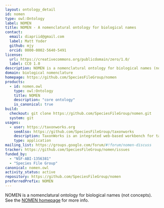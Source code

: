 ```yaml
---
layout: ontology_detail
id: nomen
type: owl:Ontology
label: NOMEN
title: NOMEN - A nomenclatural ontology for biological names
contact:
  email: diapriid@gmail.com
  label: Matt Yoder
  github: mjy
  orcid: 0000-0002-5640-5491
license:
  url: https://creativecommons.org/publicdomain/zero/1.0/
  label: CC0 1.0
description: NOMEN is a nomenclatural ontology for biological names (not concepts).  It encodes the goverened rules of nomenclature.
domain: biological nomenclature
homepage: https://github.com/SpeciesFileGroup/nomen
products:
  - id: nomen.owl
    type: owl:Ontology
    title: NOMEN
    description: "core ontology"
    is_canonical: true
build:
  checkout: git clone https://github.com/SpeciesFileGroup/nomen.git
  system: git
usages:
  - user: https://taxonworks.org
    seeAlso: https://github.com/SpeciesFileGroup/taxonworks
    description: TaxonWorks is an integrated web-based workbench for taxonomists and biodiversity scientists.
    type: application
mailing_list: https://groups.google.com/forum/#!forum/nomen-discuss
tracker: https://github.com/SpeciesFileGroup/nomen/issues
funded_by:
  - "NSF-ABI-1356381"
  - "Species File Group"
canonical: nomen.owl
activity_status: active
repository: https://github.com/SpeciesFileGroup/nomen
preferredPrefix: NOMEN
---
```


NOMEN is a nomenclatural ontology for biological names (not concepts).  See the <a href="https://github.com/SpeciesFileGroup/nomen">NOMEN homepage</a> for more info.
